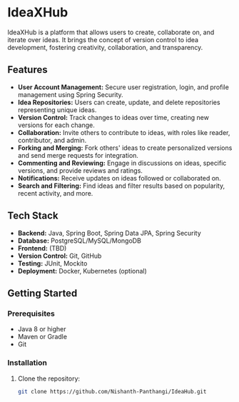 # IdeaXHub

IdeaXHub is a platform that allows users to create, collaborate on, and iterate over ideas. It brings the concept of version control to idea development, fostering creativity, collaboration, and transparency.

## Features

- **User Account Management:** Secure user registration, login, and profile management using Spring Security.
- **Idea Repositories:** Users can create, update, and delete repositories representing unique ideas.
- **Version Control:** Track changes to ideas over time, creating new versions for each change.
- **Collaboration:** Invite others to contribute to ideas, with roles like reader, contributor, and admin.
- **Forking and Merging:** Fork others' ideas to create personalized versions and send merge requests for integration.
- **Commenting and Reviewing:** Engage in discussions on ideas, specific versions, and provide reviews and ratings.
- **Notifications:** Receive updates on ideas followed or collaborated on.
- **Search and Filtering:** Find ideas and filter results based on popularity, recent activity, and more.

## Tech Stack

- **Backend:** Java, Spring Boot, Spring Data JPA, Spring Security
- **Database:** PostgreSQL/MySQL/MongoDB
- **Frontend:** (TBD)
- **Version Control:** Git, GitHub
- **Testing:** JUnit, Mockito
- **Deployment:** Docker, Kubernetes (optional)

## Getting Started

### Prerequisites

- Java 8 or higher
- Maven or Gradle
- Git

### Installation

1. Clone the repository:
   ```bash
   git clone https://github.com/Nishanth-Panthangi/IdeaHub.git

